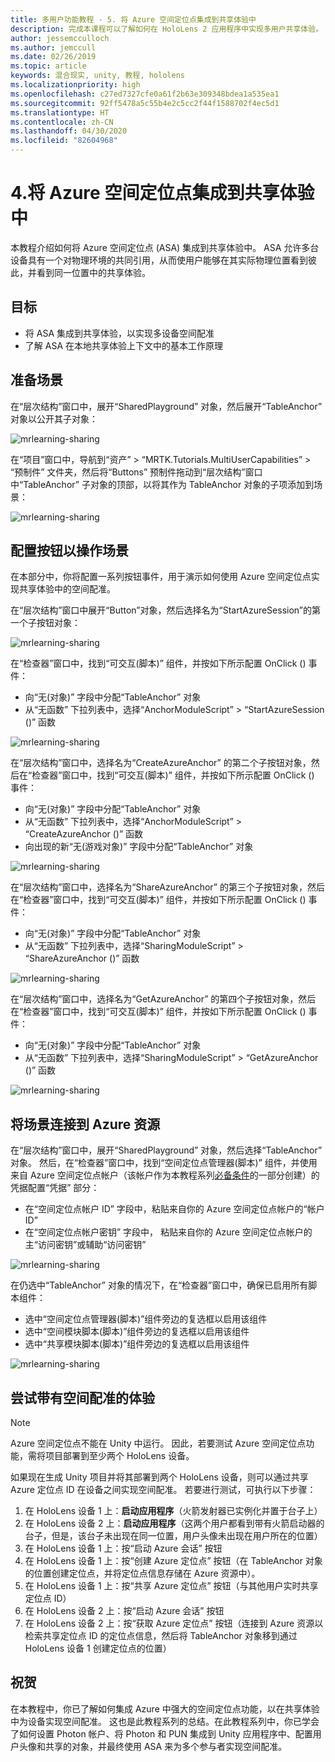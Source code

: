 ```yaml
---
title: 多用户功能教程 - 5. 将 Azure 空间定位点集成到共享体验中
description: 完成本课程可以了解如何在 HoloLens 2 应用程序中实现多用户共享体验。
author: jessemcculloch
ms.author: jemccull
ms.date: 02/26/2019
ms.topic: article
keywords: 混合现实, unity, 教程, hololens
ms.localizationpriority: high
ms.openlocfilehash: c27ed7327cfe0a61f2b63e309348bdea1a535ea1
ms.sourcegitcommit: 92ff5478a5c55b4e2c5cc2f44f1588702f4ec5d1
ms.translationtype: HT
ms.contentlocale: zh-CN
ms.lasthandoff: 04/30/2020
ms.locfileid: "82604968"
---
```

# <a name="4-integrating-azure-spatial-anchors-into-a-shared-experience"></a>4.将 Azure 空间定位点集成到共享体验中

本教程介绍如何将 Azure 空间定位点 (ASA) 集成到共享体验中。 ASA 允许多台设备具有一个对物理环境的共同引用，从而使用户能够在其实际物理位置看到彼此，并看到同一位置中的共享体验。

## <a name="objectives"></a>目标

* 将 ASA 集成到共享体验，以实现多设备空间配准
* 了解 ASA 在本地共享体验上下文中的基本工作原理

## <a name="preparing-the-scene"></a>准备场景

在“层次结构”窗口中，展开“SharedPlayground”  对象，然后展开“TableAnchor”  对象以公开其子对象：

![mrlearning-sharing](images/mrlearning-sharing/tutorial4-section1-step1-1.png)

在“项目”窗口中，导航到“资产”   > “MRTK.Tutorials.MultiUserCapabilities”   > “预制件”  文件夹，然后将“Buttons”  预制件拖动到“层次结构”窗口中“TableAnchor”  子对象的顶部，以将其作为 TableAnchor 对象的子项添加到场景：

![mrlearning-sharing](images/mrlearning-sharing/tutorial4-section1-step1-2.png)

## <a name="configuring-the-buttons-to-operate-the-scene"></a>配置按钮以操作场景

在本部分中，你将配置一系列按钮事件，用于演示如何使用 Azure 空间定位点实现共享体验中的空间配准。

在“层次结构”窗口中展开“Button”对象，然后选择名为“StartAzureSession”的第一个子按钮对象：  

![mrlearning-sharing](images/mrlearning-sharing/tutorial4-section2-step1-1.png)

在“检查器”窗口中，找到“可交互(脚本)”  组件，并按如下所示配置 OnClick ()  事件：

* 向“无(对象)”  字段中分配“TableAnchor”  对象
* 从“无函数”  下拉列表中，选择“AnchorModuleScript”   > “StartAzureSession ()”  函数

![mrlearning-sharing](images/mrlearning-sharing/tutorial4-section2-step1-2.png)

在“层次结构”窗口中，选择名为“CreateAzureAnchor”  的第二个子按钮对象，然后在“检查器”窗口中，找到“可交互(脚本)”  组件，并按如下所示配置 OnClick ()  事件：

* 向“无(对象)”  字段中分配“TableAnchor”  对象
* 从“无函数”  下拉列表中，选择“AnchorModuleScript”   > “CreateAzureAnchor ()”  函数
* 向出现的新“无(游戏对象)”  字段中分配“TableAnchor”  对象

![mrlearning-sharing](images/mrlearning-sharing/tutorial4-section2-step1-3.png)

在“层次结构”窗口中，选择名为“ShareAzureAnchor”  的第三个子按钮对象，然后在“检查器”窗口中，找到“可交互(脚本)”  组件，并按如下所示配置 OnClick ()  事件：

* 向“无(对象)”  字段中分配“TableAnchor”  对象
* 从“无函数”  下拉列表中，选择“SharingModuleScript”   > “ShareAzureAnchor ()”  函数

![mrlearning-sharing](images/mrlearning-sharing/tutorial4-section2-step1-4.png)

在“层次结构”窗口中，选择名为“GetAzureAnchor”  的第四个子按钮对象，然后在“检查器”窗口中，找到“可交互(脚本)”  组件，并按如下所示配置 OnClick ()  事件：

* 向“无(对象)”  字段中分配“TableAnchor”  对象
* 从“无函数”  下拉列表中，选择“SharingModuleScript”   > “GetAzureAnchor ()”  函数

![mrlearning-sharing](images/mrlearning-sharing/tutorial4-section2-step1-5.png)

## <a name="connecting-the-scene-to-the-azure-resource"></a>将场景连接到 Azure 资源

在“层次结构”窗口中，展开“SharedPlayground”  对象，然后选择“TableAnchor”  对象。 然后，在“检查器”窗口中，找到“空间定位点管理器(脚本)”  组件，并使用来自 Azure 空间定位点帐户（该帐户作为本教程系列[必备条件](mrlearning-sharing(photon)-ch1.md#prerequisites)的一部分创建）的凭据配置“凭据”  部分：

* 在“空间定位点帐户 ID”  字段中，粘贴来自你的 Azure 空间定位点帐户的“帐户 ID” 
* 在“空间定位点帐户密钥”  字段中，  粘贴来自你的 Azure 空间定位点帐户的主“访问密钥”或辅助“访问密钥”

![mrlearning-sharing](images/mrlearning-sharing/tutorial4-section3-step1-1.png)

在仍选中“TableAnchor”  对象的情况下，在“检查器”窗口中，确保已启用所有脚本组件：

* 选中“空间定位点管理器(脚本)”组件旁边的复选框以启用该组件 
* 选中“空间模块脚本(脚本)”组件旁边的复选框以启用该组件 
* 选中“共享模块脚本(脚本)”组件旁边的复选框以启用该组件 

![mrlearning-sharing](images/mrlearning-sharing/tutorial4-section3-step1-2.png)

## <a name="trying-the-experience-with-spatial-alignment"></a>尝试带有空间配准的体验

> [!NOTE]
> Azure 空间定位点不能在 Unity 中运行。 因此，若要测试 Azure 空间定位点功能，需将项目部署到至少两个 HoloLens 设备。

如果现在生成 Unity 项目并将其部署到两个 HoloLens 设备，则可以通过共享 Azure 定位点 ID 在设备之间实现空间配准。 若要进行测试，可执行以下步骤：

1. 在 HoloLens 设备 1 上：**启动应用程序**（火箭发射器已实例化并置于台子上）
2. 在 HoloLens 设备 2 上：**启动应用程序**（这两个用户都看到带有火箭启动器的台子，但是，该台子未出现在同一位置，用户头像未出现在用户所在的位置）
3. 在 HoloLens 设备 1 上：按“启动 Azure 会话”  按钮
4. 在 HoloLens 设备 1 上：按“创建 Azure 定位点”  按钮（在 TableAnchor 对象的位置创建定位点，并将定位点信息存储在 Azure 资源中）。
5. 在 HoloLens 设备 1 上：按“共享 Azure 定位点”  按钮（与其他用户实时共享定位点 ID）
6. 在 HoloLens 设备 2 上：按“启动 Azure 会话”  按钮
7. 在 HoloLens 设备 2 上：按“获取 Azure 定位点”  按钮（连接到 Azure 资源以检索共享定位点 ID 的定位点信息，然后将 TableAnchor 对象移到通过 HoloLens 设备 1 创建定位点的位置）

## <a name="congratulations"></a>祝贺

在本教程中，你已了解如何集成 Azure 中强大的空间定位点功能，以在共享体验中为设备实现空间配准。 这也是此教程系列的总结。在此教程系列中，你已学会了如何设置 Photon 帐户、将 Photon 和 PUN 集成到 Unity 应用程序中、配置用户头像和共享的对象，并最终使用 ASA 来为多个参与者实现空间配准。
